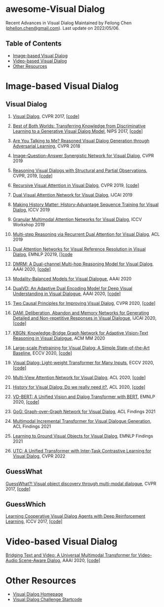 # awesome-Visual Dialog
Recent Advances in Visual Dialog
Maintained by Feilong Chen (phellon.chen@gmail.com). Last update on 2022/05/06.
<!-- Last update on 2021/09/14. -->
## Table of Contents

* [Image-based Visual Dialog](#Image-based-Visual-Dialog)
* [Video-based Visual Dialog](#video-based-Visual-Dialog)
* [Other Resources](#other-resources)


# Image-based Visual Dialog

## Visual Dialog

1. [Visual Dialog](https://arxiv.org/abs/1611.08669), CVPR 2017, [[code]](https://github.com/batra-mlp-lab/visdial)

2. [Best of Both Worlds: Transferring Knowledge from Discriminative Learning to a Generative Visual Dialog Model](https://arxiv.org/abs/1706.01554), NIPS 2017, [[code]](https://github.com/jiasenlu/visDial.pytorch)

3. [Are You Talking to Me? Reasoned Visual Dialog Generation through Adversarial Learning](https://arxiv.org/abs/1711.07613), CVPR 2018

4. [Image-Question-Answer Synergistic Network for Visual Dialog](https://arxiv.org/abs/1902.09774), CVPR 2019

5. [Reasoning Visual Dialogs with Structural and Partial Observations](https://arxiv.org/abs/1904.05548), CVPR, 2019, [[code]](https://github.com/zilongzheng/visdial-gnn)

6. [Recursive Visual Attention in Visual Dialog](https://arxiv.org/abs/1812.02664), CVPR 2019, [[code]](https://github.com/yuleiniu/rva)

7. [Dual Visual Attention Network for Visual Dialog](), IJCAI 2019

8. [Making History Matter: History-Advantage Sequence Training for Visual Dialog](https://arxiv.org/abs/1902.09326), ICCV 2019

9. [Granular Multimodal Attention Networks for Visual Dialog](https://arxiv.org/abs/1910.05728), ICCV Workshop 2019

10. [Multi-step Reasoning via Recurrent Dual Attention for Visual Dialog](https://arxiv.org/abs/1902.00579), ACL 2019

11. [Dual Attention Networks for Visual Reference Resolution in Visual Dialog](https://arxiv.org/abs/1902.09368), EMNLP 20219, [[]code](https://github.com/gicheonkang/dan-visdial)

12. [DMRM: A Dual-channel Multi-hop Reasoning Model for Visual Dialog](https://arxiv.org/abs/1912.08360), AAAI 2020, [[code]](https://github.com/phellonchen/DMRM)

13. [Modality-Balanced Models for Visual Dialogue](https://arxiv.org/abs/2001.06354), AAAI 2020

14. [DualVD: An Adaptive Dual Encoding Model for Deep Visual Understanding in Visual Dialogue](https://arxiv.org/abs/1911.07251), AAAI 2020, [[code]](https://github.com/JXZe/DualVD)

15. [Two Causal Principles for Improving Visual Dialog](https://arxiv.org/abs/1911.10496), CVPR 2020, [[code]](https://github.com/simpleshinobu/visdial-principles)

16. [DAM: Deliberation, Abandon and Memory Networks for Generating Detailed and Non-repetitive Responses in Visual Dialogue](https://arxiv.org/abs/2007.03310), IJCAI 2020, [[code]](https://github.com/JXZe/DAM)

17. [KBGN: Knowledge-Bridge Graph Network for Adaptive Vision-Text Reasoning in Visual Dialogue](https://arxiv.org/abs/2008.04858), ACM MM 2020

18. [Large-scale Pretraining for Visual Dialog: A Simple State-of-the-Art Baseline](https://arxiv.org/abs/1912.02379), ECCV 2020, [[code]](https://github.com/vmurahari3/visdial-bert)

19. [Visual Dialog: Light-weight Transformer for Many Inputs](https://arxiv.org/abs/1911.11390), ECCV 2020, [[code]](https://github.com/davidnvq/visdial)

20. [Multi-View Attention Network for Visual Dialog](https://arxiv.org/abs/2004.14025), ACL 2020, [[code]](https://github.com/taesunwhang/MVAN-VisDial)

21. [History for Visual Dialog: Do we really need it?](https://aclanthology.org/2020.acl-main.728/), ACL 2020, [[code]](https://github.com/shubhamagarwal92/visdial_conv)

22. [VD-BERT: A Unified Vision and Dialog Transformer with BERT](https://arxiv.org/abs/2004.13278), EMNLP 2020, [[code]](https://github.com/salesforce/VD-BERT)

23. [GoG: Graph-over-Graph Network for Visual Dialog](https://aclanthology.org/2021.findings-acl.20/), ACL Findings 2021

24. [Multimodal Incremental Transformer for Visual Dialogue Generation](https://aclanthology.org/2021.findings-acl.38/), ACL Findings 2021

25. [Learning to Ground Visual Objects for Visual Dialog](https://arxiv.org/abs/2109.06013), EMNLP Findings 2021

26. [UTC: A Unified Transformer with Inter-Task Contrastive Learning for Visual Dialog](https://arxiv.org/abs/2205.00423), CVPR 2022

## GuessWhat
[GuessWhat?! Visual object discovery through multi-modal dialogue](https://arxiv.org/abs/1611.08481), CVPR 2017, [[code]](https://github.com/GuessWhatGame/guesswhat)

## GuessWhich
[Learning Cooperative Visual Dialog Agents with Deep Reinforcement Learning](https://arxiv.org/abs/1703.06585), ICCV 2017, [[code]](https://github.com/batra-mlp-lab/visdial-rl)

# Video-based Visual Dialog

[Bridging Text and Video: A Universal Multimodal Transformer for Video-Audio Scene-Aware Dialog](https://arxiv.org/abs/2002.00163), AAAI 2020, [[code]](https://github.com/ictnlp/DSTC8-AVSD)



# Other Resources

* [Visual Dialog Homepage](https://visualdialog.org/)
* [Visual Dialog Challenge Startcode](https://github.com/batra-mlp-lab/visdial-challenge-starter-pytorch)

